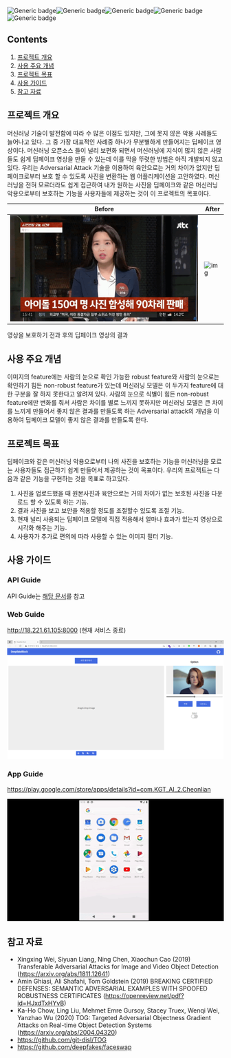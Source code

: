 ![Generic badge](https://img.shields.io/badge/tensorflow-1.8-red.svg)![Generic badge](https://img.shields.io/badge/python-3.6-green.svg)![Generic badge](https://img.shields.io/badge/os-linux-blue.svg)![Generic badge](https://img.shields.io/badge/cuda-10.0-silver.svg)![Generic badge](https://img.shields.io/badge/DeepfakeBlock-1.0v(closed)-silver.svg)



## Contents

1. [프로젝트 개요](#프로젝트-개요)
3. [사용 주요 개념](#사용-주요-개념)
4. [프로젝트 목표](#프로젝트-목표)
5. [사용 가이드](#사용-가이드)
5. [참고 자료](#참고-자료)



## 프로젝트 개요

머신러닝 기술이 발전함에 따라 수 많은 이점도 있지만, 그에 못지 않은 악용 사례들도 늘어나고 있다. 그 중 가장 대표적인 사례중 하나가 무분별하게 만들어지는 딥페이크 영상이다. 머신러닝 오픈소스 들이 널리 보편화 되면서 머신러닝에 지식이 많지 않은 사람들도 쉽게 딥페이크 영상을 만들 수 있는데 이를 막을 뚜렷한 방법은 아직 개발되지 않고 있다. 
우리는 Adversarial Attack 기술을 이용하여 육안으로는 거의 차이가 없지만 딥페이크로부터 보호 할 수 있도록 사진을 변환하는 웹 어플리케이션을 고안하였다. 머신러닝을 전혀 모르더라도 쉽게 접근하여 내가 원하는 사진을 딥페이크와 같은 머신러닝 악용으로부터 보호하는 기능을 사용자들에 제공하는 것이 이 프로젝트의 목표이다.



| Before                                                       | After                                                        |
| ------------------------------------------------------------ | ------------------------------------------------------------ |
| <img src="README.assets/1Eb4lgp_iPBFkS2ubQuOanpivenoOL8rYqdJ15wQ6Jd8X1Tk9Qd1zm8EZ21CChhlK8csuXdRZYptJbhglMKgbFgkkdJfLo-JGVkPcX2KRtFpDqqZg6blL-6Bhn7KlQvl" alt="img"  /> | <img src="README.assets/zL5lSuDuNkxb6SCe6xCzvN8_aGoi9GnLEdtPrlNqBN0ASz7MpcY8bdw0nQKQGyYZdXWgnBKdVDv9CLJPBMgp8P5ePVV-Ynr3VLyMy0ERLtmZQfTMYNqf4-0QiCfebiFk" alt="img"  /> |



영상을 보호하기 전과 후의 딥페이크 영상의 결과



## 사용 주요 개념 

이미지의 feature에는 사람의 눈으로 확인 가능한 robust feature와 사람의 눈으로는 확인하기 힘든 non-robust feature가 있는데 머신러닝 모델은 이 두가지 feature에 대한 구분을 잘 하지 못한다고 알려져 있다. 
사람의 눈으로 식별이 힘든 non-robust feature에만 변화를 줘서 사람은 차이를 별로 느끼지 못하지만 머신러닝 모델은 큰 차이를 느끼게 만들어서 좋지 않은 결과를 만들도록 하는 Adversarial attack의 개념을 이용하여 딥페이크 모델이 좋지 않은 결과를 만들도록 한다.



## 프로젝트 목표

딥페이크와 같은 머신러닝 악용으로부터 나의 사진을 보호하는 기능을 머신러닝을 모르는 사용자들도 접근하기 쉽게 만들어서 제공하는 것이 목표이다. 
우리의 프로젝트는 다음과 같은 기능을 구현하는 것을 목표로 하고있다.

1.	사진을 업로드했을 때 원본사진과 육안으로는 거의 차이가 없는 보호된 사진을 다운로드 할 수 있도록 하는 기능.
2.	결과 사진을 보고 보안을 적용할 정도를 조절할수 있도록 조절 기능.
3.	현재 널리 사용되는 딥페이크 모델에 직접 적용해서 얼마나 효과가 있는지 영상으로 시각화 해주는 기능.
4.	사용자가 추가로 편의에 따라 사용할 수 있는 이미지 필터 기능.



## 사용 가이드

### API Guide

API Guide는 [해당 문서](./API_Guide.md)를 참고



### Web Guide

http://18.221.61.105:8000 (현재 서비스 종료)

![img](README.assets/9lh4-vWRKnOJ1mSyR-S-3YEQYAasMZ_YSOLDJl0Nd9u0CLB8Dit1hwAiYU-i3xjIW4FwOoJh50kz6i6_Jxv7Agm-nqmVBQF8yB6EnBeb3G97MtWywxvq_rsV8f5xI_xj)

### App Guide

https://play.google.com/store/apps/details?id=com.KGT_AI_2.Cheonlian

![img](README.assets/quGWemHwMSdlNRuAhasM1ffhMYwDTBIt_ExvYj0KWzVFxB-PR__YOXN0yM-HmrSiQM38u-COX9dk6DLVCFMffeSwJy97isDzjjv_-cCIjQhveTT6cdLGeFmPjhidlweA)





## 참고 자료

- Xingxing Wei, Siyuan Liang, Ning Chen, Xiaochun Cao (2019) Transferable Adversarial Attacks for Image and Video Object Detection (https://arxiv.org/abs/1811.12641)
- Amin Ghiasi, Ali Shafahi, Tom Goldstein (2019) BREAKING CERTIFIED DEFENSES: SEMANTIC ADVERSARIAL EXAMPLES WITH SPOOFED ROBUSTNESS CERTIFICATES (https://openreview.net/pdf?id=HJxdTxHYvB)
- Ka-Ho Chow, Ling Liu, Mehmet Emre Gursoy, Stacey Truex, Wenqi Wei, Yanzhao Wu (2020) TOG: Targeted Adversarial Objectness Gradient Attacks on Real-time Object Detection Systems (https://arxiv.org/abs/2004.04320)
- https://github.com/git-disl/TOG
- https://github.com/deepfakes/faceswap

